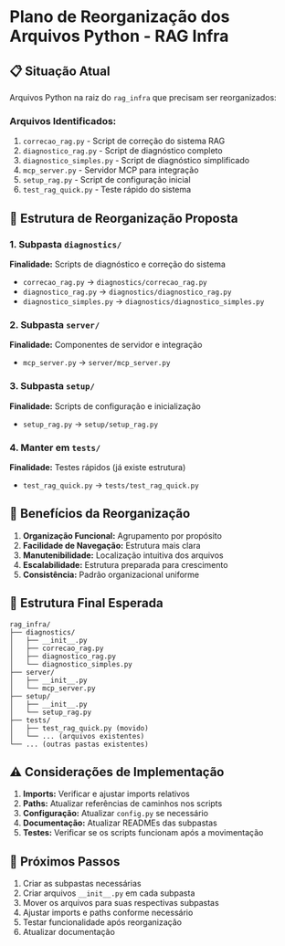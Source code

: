 # Plano de Reorganização dos Arquivos Python - RAG Infra

## 📋 Situação Atual

Arquivos Python na raiz do `rag_infra` que precisam ser reorganizados:

### Arquivos Identificados:
1. `correcao_rag.py` - Script de correção do sistema RAG
2. `diagnostico_rag.py` - Script de diagnóstico completo
3. `diagnostico_simples.py` - Script de diagnóstico simplificado
4. `mcp_server.py` - Servidor MCP para integração
5. `setup_rag.py` - Script de configuração inicial
6. `test_rag_quick.py` - Teste rápido do sistema

## 🎯 Estrutura de Reorganização Proposta

### 1. Subpasta `diagnostics/`
**Finalidade:** Scripts de diagnóstico e correção do sistema
- `correcao_rag.py` → `diagnostics/correcao_rag.py`
- `diagnostico_rag.py` → `diagnostics/diagnostico_rag.py`
- `diagnostico_simples.py` → `diagnostics/diagnostico_simples.py`

### 2. Subpasta `server/`
**Finalidade:** Componentes de servidor e integração
- `mcp_server.py` → `server/mcp_server.py`

### 3. Subpasta `setup/`
**Finalidade:** Scripts de configuração e inicialização
- `setup_rag.py` → `setup/setup_rag.py`

### 4. Manter em `tests/`
**Finalidade:** Testes rápidos (já existe estrutura)
- `test_rag_quick.py` → `tests/test_rag_quick.py`

## 🔧 Benefícios da Reorganização

1. **Organização Funcional:** Agrupamento por propósito
2. **Facilidade de Navegação:** Estrutura mais clara
3. **Manutenibilidade:** Localização intuitiva dos arquivos
4. **Escalabilidade:** Estrutura preparada para crescimento
5. **Consistência:** Padrão organizacional uniforme

## 📁 Estrutura Final Esperada

```
rag_infra/
├── diagnostics/
│   ├── __init__.py
│   ├── correcao_rag.py
│   ├── diagnostico_rag.py
│   └── diagnostico_simples.py
├── server/
│   ├── __init__.py
│   └── mcp_server.py
├── setup/
│   ├── __init__.py
│   └── setup_rag.py
├── tests/
│   ├── test_rag_quick.py (movido)
│   └── ... (arquivos existentes)
└── ... (outras pastas existentes)
```

## ⚠️ Considerações de Implementação

1. **Imports:** Verificar e ajustar imports relativos
2. **Paths:** Atualizar referências de caminhos nos scripts
3. **Configuração:** Atualizar `config.py` se necessário
4. **Documentação:** Atualizar READMEs das subpastas
5. **Testes:** Verificar se os scripts funcionam após a movimentação

## 🚀 Próximos Passos

1. Criar as subpastas necessárias
2. Criar arquivos `__init__.py` em cada subpasta
3. Mover os arquivos para suas respectivas subpastas
4. Ajustar imports e paths conforme necessário
5. Testar funcionalidade após reorganização
6. Atualizar documentação